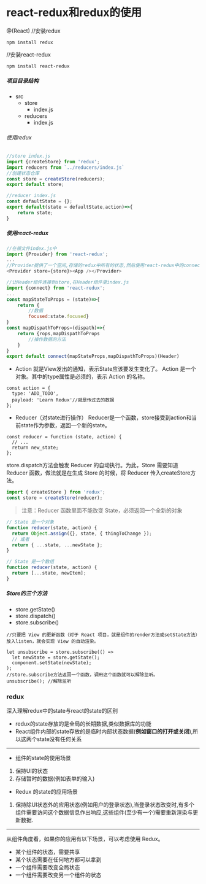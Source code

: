 react-redux和redux的使用
===
@(React)
//安装redux
```
npm install redux
```
//安装react-redux
```
npm install react-redux
```
##### 项目目录结构
* src
	+ store
		- index.js
	+ reducers
		- index.js
###### 使用redux
```javascript
//store	index.js
import {createStore} from 'redux';
import reducers from `../reducers/index.js` 
//创建状态仓库
const store = createStore(reducers);
export default store;
```
```javascript
//reducer index.js
const defaultState = {};
export default(state = defaultState,action)=>{
	return state;
}
```
##### 使用react-redux
```javascript
//在根文件index.js中
import {Provider} from 'react-redux';
...
//Provider提供了一个空间,存储的redux中所有的状态,然后使用react-redux中的connect方法,能够直接连接到这个空间,去操作里面的数据
<Provider store={store}><App /></Provider>

//让Header组件连接到store,在Header组件里index.js
import {connect} from 'react-redux';
...
const mapStateToProps = (state)=>{
	return {
		//数据
		focused:state.focused}
}
const mapDispathToProps=(dispath)=>{
	return {rops,mapDispathToProps
		//操作数据的方法
	}
}
export default connect(mapStateProps,mapDispathToProps)(Header)
```

- Action
就是View发出的通知，表示State应该要发生变化了。
Action 是一个对象。其中的type属性是必须的，表示 Action 的名称。

```
const action = {
  type: 'ADD_TODO',
  payload: 'Learn Redux'//就是传过去的数据
};
```
- Reducer（对state进行操作）
Reducer是一个函数，store接受到action和当前state作为参数，返回一个新的state。
```
const reducer = function (state, action) {
  // ...
  return new_state;
};
```
store.dispatch方法会触发 Reducer 的自动执行。为此，Store 需要知道 Reducer 函数，做法就是在生成 Store 的时候，将 Reducer 传入createStore方法。
```javascript
import { createStore } from 'redux';
const store = createStore(reducer);
```
> 注意：Reducer 函数里面不能改变 State，必须返回一个全新的对象

```javascript
// State 是一个对象
function reducer(state, action) {
  return Object.assign({}, state, { thingToChange });
  // 或者
  return { ...state, ...newState };
}

// State 是一个数组
function reducer(state, action) {
  return [...state, newItem];
}
```
##### Store的三个方法
- store.getState()
- store.dispatch()
- store.subscribe()
```
//只要把 View 的更新函数（对于 React 项目，就是组件的render方法或setState方法）放入listen，就会实现 View 的自动渲染。

let unsubscribe = store.subscribe(() =>
  let newState = store.getState();
  component.setState(newState);
);
//store.subscribe方法返回一个函数，调用这个函数就可以解除监听。
unsubscribe(); //解除监听
```
###  redux

  
  深入理解redux中的state与react的state的区别
- redux的state存放的是全局的长期数据,类似数据库的功能
- React组件内部的state存放的是临时内部状态数据(**例如窗口的打开或关闭**),所以这两个state没有任何关系

---
- 组件的state的使用场景
1. 保持UI的状态
2. 存储暂时的数据(例如表单的输入)

- Redux 的state的应用场景
1. 保持除UI状态外的应用状态(例如用户的登录状态),当登录状态改变时,有多个组件需要访问这个数据信息作出响应,这些组件(至少有一个)需要重新渲染与更新数据.

---
从组件角度看，如果你的应用有以下场景，可以考虑使用 Redux。
- 某个组件的状态，需要共享
- 某个状态需要在任何地方都可以拿到
- 一个组件需要改变全局状态
- 一个组件需要改变另一个组件的状态